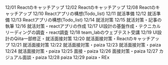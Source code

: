 12/01
Reactのキャッチアップ
12/02
Reactのキャッチアップ
12/08
Reactのキャッチアップ
12/10
Reactアプリの構想(Todo_list)
12/11
就活準備
12/12
就活準備
12/13
Reactアプリの構想(Todo_list)
12/14
就活対策
12/15
就活対策・記事の執筆
12/16
就活対策・reactアプリの作成
12/17
UI設計の基盤作成・テクニカルリーディングの調査・react調査
12/18
team_labのウェブテスト受講
12/19
UI設計のQiita一部修正・就活面接対策
12/20
就活面接対策・Reactのキャッチアップ
12/21
就活面接対策
12/22
就活面接対策・paiza
12/23
就活面接対策・paiza
12/24
就活面接対策・paiza
12/25
面接・paiza
12/26
面接対策・paiza
12/27
カジュアル面談・paiza
12/28
paiza
12/29
paiza・REx

